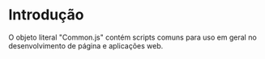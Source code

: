 # Introdução #

O objeto literal "Common.js" contém scripts comuns para uso em geral no desenvolvimento de página e aplicações web.